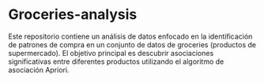 # Groceries-analysis
Este repositorio contiene un análisis de datos enfocado en la identificación de patrones de compra en un conjunto de datos de groceries (productos de supermercado). El objetivo principal es descubrir asociaciones significativas entre diferentes productos utilizando el algoritmo de asociación Apriori.
